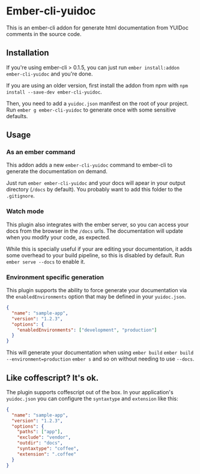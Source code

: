 # Ember-cli-yuidoc

This is an ember-cli addon for generate html documentation from YUIDoc comments in the source code.

## Installation

If you're using ember-cli > 0.1.5, you can just run `ember install:addon ember-cli-yuidoc` and you're done.

If you are using an older version, first install the addon from npm with `npm install --save-dev ember-cli-yuidoc`.

Then, you need to add a `yuidoc.json` manifest on the root of your project. Run `ember g ember-cli-yuidoc` to generate
once with some sensitive defaults.

##  Usage

### As an ember command

This addon adds a new `ember-cli-yuidoc` command to ember-cli to generate the documentation on demand. 

Just run `ember ember-cli-yuidoc` and your docs will apear in your output directory (`/docs` by default).
You probably want to add this folder to the `.gitignore`.

### Watch mode

This plugin also integrates with the ember server, so you can access your docs from the browser in the `/docs` urls.
The documentation will update when you modify your code, as expected. 

While this is specially useful if your are editing your documentation, it adds some overhead to your build pipeline,
so this is disabled by default. Run `ember serve --docs` to enable it.

### Environment specific generation

This plugin supports the ability to force generate your documentation via the `enabledEnvironments` option that may be defined in your `yuidoc.json`.

```json
{
  "name": "sample-app",
  "version": "1.2.3",
  "options": {
    "enabledEnvironments": ["development", "production"]
  }
}
```

This will generate your documentation when using `ember build` `ember build --environment=production` `ember s` and so on without needing to use `--docs`.

## Like coffescript? It's ok.

The plugin supports coffescript out of the box. In your application's `yuidoc.json` you can configure
the `syntaxtype` and `extension` like this: 

```json
{
  "name": "sample-app",
  "version": "1.2.3",
  "options": {
    "paths": ["app"],
    "exclude": "vendor",
    "outdir": "docs",
    "syntaxtype": "coffee",
    "extension": ".coffee"
  }
}
```

